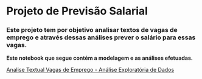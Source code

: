 # Projeto de Previsão Salarial

### Este projeto tem por objetivo analisar textos de vagas de emprego e através dessas análises prever o salário para essas vagas.

**Este notebook que segue contém a modelagem e as análises efetuadas.**

[Analise Textual Vagas de Emprego - Análise Exploratória de Dados](/Analise_de_Turnover_Colaboradores_.ipynb)
